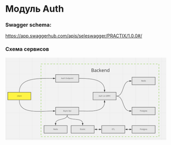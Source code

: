 # Модуль Auth


### Swagger schema:
https://app.swaggerhub.com/apis/seleswagger/PRACTIX/1.0.0#/



### Схема сервисов

![Services](images/Services.png)

